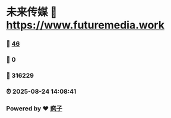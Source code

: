 # 未来传媒 :link: https://www.futuremedia.work 
### :page_facing_up: [46](https://www.futuremedia.work/tag.html) 
### :speech_balloon: 0 
### :hibiscus: 316229 
### :alarm_clock: 2025-08-24 14:08:41 
### Powered by :heart: [疯子](https://github.com/granthuang999/Gmeek)

